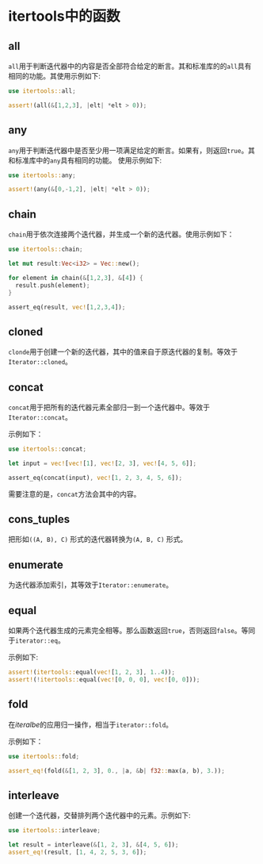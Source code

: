 # itertools中的函数

## all

`all`用于判断迭代器中的内容是否全部符合给定的断言。其和标准库的的`all`具有相同的功能。其使用示例如下:

```rust
use itertools::all;

assert!(all(&[1,2,3], |elt| *elt > 0));
```

## any

`any`用于判断迭代器中是否至少用一项满足给定的断言。如果有，则返回`true`。其和标准库中的`any`具有相同的功能。
使用示例如下:

```rust
use itertools::any;

assert!(any(&[0,-1,2], |elt| *elt > 0));
```

## chain

`chain`用于依次连接两个迭代器，并生成一个新的迭代器。使用示例如下：

```rust
use itertools::chain;

let mut result:Vec<i32> = Vec::new();

for element in chain(&[1,2,3], &[4]) {
  result.push(element);
}

assert_eq(result, vec![1,2,3,4]);
```

## cloned

`clonde`用于创建一个新的迭代器，其中的值来自于原迭代器的复制。等效于`Iterator::cloned`。

## concat

`concat`用于把所有的迭代器元素全部归一到一个迭代器中。等效于`Iterator::concat`。

示例如下：

```rust
use itertools::concat;

let input = vec![vec![1], vec![2, 3], vec![4, 5, 6]];

assert_eq(concat(input), vec![1, 2, 3, 4, 5, 6]);
```

需要注意的是，`concat`方法会其中的内容。

## cons_tuples

把形如`((A, B), C)` 形式的迭代器转换为`(A, B, C)` 形式。

## enumerate

为迭代器添加索引，其等效于`Iterator::enumerate`。

## equal

如果两个迭代器生成的元素完全相等。那么函数返回`true`，否则返回`false`。等同于`iterator::eq`。

示例如下:

```rust
assert!(itertools::equal(vec![1, 2, 3], 1..4));
assert!(!itertools::equal(vec![0, 0, 0], vec![0, 0]));
```

## fold

在*iteralbe*的应用归一操作，相当于`iterator::fold`。

示例如下：

```rust
use itertools::fold;

assert_eq!(fold(&[1, 2, 3], 0., |a, &b| f32::max(a, b), 3.));
```

## interleave

创建一个迭代器，交替排列两个迭代器中的元素。示例如下:

```rust
use itertools::interleave;

let result = interleave(&[1, 2, 3], &[4, 5, 6]);
assert_eq!(result, [1, 4, 2, 5, 3, 6]);
```
